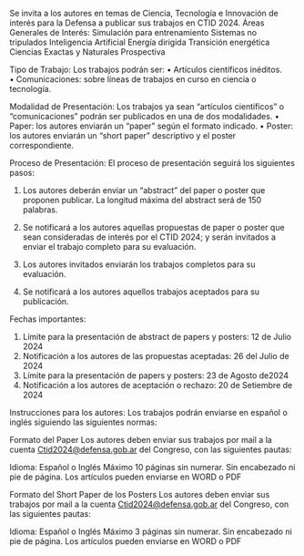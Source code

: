 Se invita a los autores en temas de Ciencia, Tecnología e Innovación de interés para la Defensa a publicar sus trabajos en CTID 2024.
Áreas Generales de Interés:
Simulación para entrenamiento
Sistemas no tripulados
Inteligencia Artificial
Energía dirigida 
Transición energética
Ciencias Exactas y Naturales
Prospectiva

Tipo de Trabajo:
Los trabajos podrán ser: 
•	Artículos científicos inéditos.  
•	Comunicaciones: sobre líneas de trabajos en curso en ciencia o tecnología.

Modalidad de Presentación:
Los trabajos ya sean “artículos científicos” o “comunicaciones” podrán ser publicados en una de dos modalidades.
•	Paper: los autores enviarán un “paper” según el formato indicado.
•	Poster: los autores enviarán un “short paper” descriptivo y el poster correspondiente.

Proceso de Presentación:
El proceso de presentación seguirá los siguientes pasos:

1.	Los autores deberán enviar un “abstract” del paper o poster que proponen publicar.
La longitud máxima del abstract será de 150 palabras.

2.	Se notificará a los autores aquellas propuestas de paper o poster que sean consideradas de interés por el CTID 2024; y serán invitados a enviar el trabajo completo para su evaluación.

3.	Los autores invitados enviarán los trabajos completos para su evaluación.

4.	Se notificará a los autores aquellos trabajos aceptados para su publicación.

Fechas importantes:
1.	Límite para la presentación de abstract de papers y posters: 12 de Julio 2024
2.	Notificación a los autores de las propuestas aceptadas: 26 del Julio de 2024
3.	Límite para la presentación de papers y posters: 23 de Agosto de2024
4.	Notificación a los autores de aceptación o rechazo: 20 de Setiembre de 2024

Instrucciones para los autores:
Los trabajos podrán enviarse en español o inglés siguiendo las siguientes normas:

Formato del Paper
Los autores deben enviar sus trabajos por mail a la cuenta Ctid2024@defensa.gob.ar del Congreso, con las siguientes pautas:

Idioma: Español o Inglés
Máximo 10 páginas sin numerar.
Sin encabezado ni pie de página.
Los artículos pueden enviarse en WORD o PDF

Formato del Short Paper de los Posters
Los autores deben enviar sus trabajos por mail a la cuenta Ctid2024@defensa.gob.ar del Congreso, con las siguientes pautas:

Idioma: Español o Inglés
Máximo 3 páginas sin numerar.
Sin encabezado ni pie de página.
Los artículos pueden enviarse en WORD o PDF

